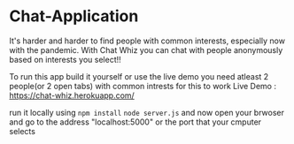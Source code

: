 # Chat-Application
It's harder and harder to find people with common interests, especially now with the pandemic. With Chat Whiz you can chat with people anonymously based on interests you select!!

To run this app build it yourself or use the live demo you need atleast 2 people(or 2 open tabs) with common intrests for this to work
Live Demo : https://chat-whiz.herokuapp.com/

run it locally using 
```npm install```
```node server.js```
and now open your brwoser and go to the address "localhost:5000" or the port that your cmputer selects
